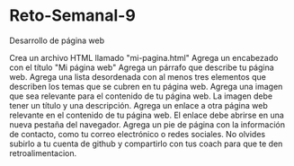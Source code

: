 # Reto-Semanal-9
Desarrollo de página web

Crea un archivo HTML llamado "mi-pagina.html"
Agrega un encabezado con el título "Mi página web"
Agrega un párrafo que describe tu página web.
Agrega una lista desordenada con al menos tres elementos que describen los temas que se cubren en tu página web.
Agrega una imagen que sea relevante para el contenido de tu página web. La imagen debe tener un título y una descripción.
Agrega un enlace a otra página web relevante en el contenido de tu página web. El enlace debe abrirse en una nueva pestaña del navegador.
Agrega un pie de página con la información de contacto, como tu correo electrónico o redes sociales.
No olvides subirlo a tu cuenta de github y compartirlo con tus coach para que te den retroalimentacion.
